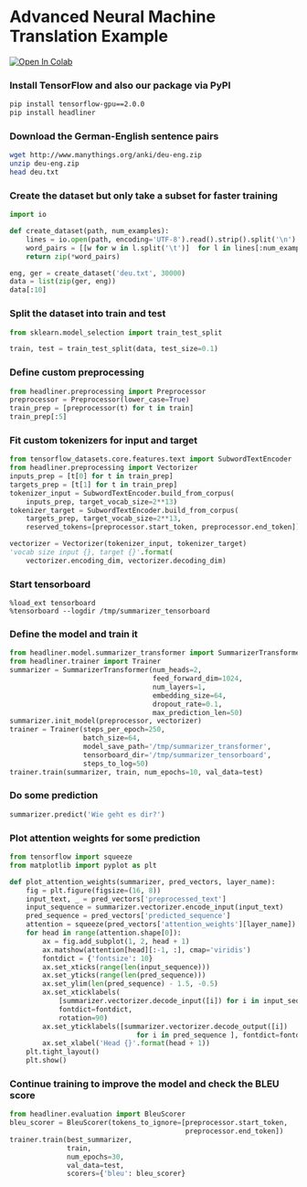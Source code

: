 # Advanced Neural Machine Translation Example

[![Open In Colab](https://colab.research.google.com/assets/colab-badge.svg)](https://colab.research.google.com/github/as-ideas/headliner/blob/master/notebooks/Advanced_Neural_Machine_Translation_Example.ipynb)

### Install TensorFlow and also our package via PyPI
```bash
pip install tensorflow-gpu==2.0.0
pip install headliner
```

### Download the German-English sentence pairs
```bash
wget http://www.manythings.org/anki/deu-eng.zip
unzip deu-eng.zip
head deu.txt
```

### Create the dataset but only take a subset for faster training
```python
import io

def create_dataset(path, num_examples):
    lines = io.open(path, encoding='UTF-8').read().strip().split('\n')
    word_pairs = [[w for w in l.split('\t')]  for l in lines[:num_examples]]
    return zip(*word_pairs)

eng, ger = create_dataset('deu.txt', 30000)
data = list(zip(ger, eng))
data[:10]
```

### Split the dataset into train and test
```python
from sklearn.model_selection import train_test_split

train, test = train_test_split(data, test_size=0.1)
```

### Define custom preprocessing
```python
from headliner.preprocessing import Preprocessor
preprocessor = Preprocessor(lower_case=True)
train_prep = [preprocessor(t) for t in train]
train_prep[:5]
```

### Fit custom tokenizers for input and target
```python
from tensorflow_datasets.core.features.text import SubwordTextEncoder
from headliner.preprocessing import Vectorizer
inputs_prep = [t[0] for t in train_prep]
targets_prep = [t[1] for t in train_prep]
tokenizer_input = SubwordTextEncoder.build_from_corpus(
    inputs_prep, target_vocab_size=2**13)
tokenizer_target = SubwordTextEncoder.build_from_corpus(
    targets_prep, target_vocab_size=2**13, 
    reserved_tokens=[preprocessor.start_token, preprocessor.end_token])

vectorizer = Vectorizer(tokenizer_input, tokenizer_target)
'vocab size input {}, target {}'.format(
    vectorizer.encoding_dim, vectorizer.decoding_dim)
```

### Start tensorboard
```
%load_ext tensorboard
%tensorboard --logdir /tmp/summarizer_tensorboard
```

### Define the model and train it
```python
from headliner.model.summarizer_transformer import SummarizerTransformer
from headliner.trainer import Trainer
summarizer = SummarizerTransformer(num_heads=2,
                                   feed_forward_dim=1024,
                                   num_layers=1,
                                   embedding_size=64,
                                   dropout_rate=0.1,
                                   max_prediction_len=50)
summarizer.init_model(preprocessor, vectorizer)
trainer = Trainer(steps_per_epoch=250,
                  batch_size=64,
                  model_save_path='/tmp/summarizer_transformer',
                  tensorboard_dir='/tmp/summarizer_tensorboard',
                  steps_to_log=50)
trainer.train(summarizer, train, num_epochs=10, val_data=test)
```

### Do some prediction
```python
summarizer.predict('Wie geht es dir?')
```

### Plot attention weights for some prediction
```python
from tensorflow import squeeze
from matplotlib import pyplot as plt

def plot_attention_weights(summarizer, pred_vectors, layer_name):
    fig = plt.figure(figsize=(16, 8))
    input_text, _ = pred_vectors['preprocessed_text']
    input_sequence = summarizer.vectorizer.encode_input(input_text)
    pred_sequence = pred_vectors['predicted_sequence']
    attention = squeeze(pred_vectors['attention_weights'][layer_name])
    for head in range(attention.shape[0]):
        ax = fig.add_subplot(1, 2, head + 1)
        ax.matshow(attention[head][:-1, :], cmap='viridis')
        fontdict = {'fontsize': 10}
        ax.set_xticks(range(len(input_sequence)))
        ax.set_yticks(range(len(pred_sequence)))
        ax.set_ylim(len(pred_sequence) - 1.5, -0.5)
        ax.set_xticklabels(
            [summarizer.vectorizer.decode_input([i]) for i in input_sequence],
            fontdict=fontdict,
            rotation=90)
        ax.set_yticklabels([summarizer.vectorizer.decode_output([i]) 
                               for i in pred_sequence ], fontdict=fontdict)
        ax.set_xlabel('Head {}'.format(head + 1))
    plt.tight_layout()
    plt.show()
```

### Continue training to improve the model and check the BLEU score
```python
from headliner.evaluation import BleuScorer
bleu_scorer = BleuScorer(tokens_to_ignore=[preprocessor.start_token, 
                                           preprocessor.end_token])
trainer.train(best_summarizer, 
              train, 
              num_epochs=30, 
              val_data=test, 
              scorers={'bleu': bleu_scorer}
```


